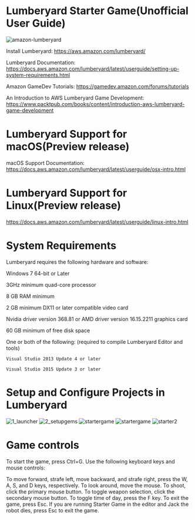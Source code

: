 # Lumberyard Starter Game(Unofficial User Guide)
![amazon-lumberyard](https://user-images.githubusercontent.com/18353476/28592053-ae35f67a-713c-11e7-9d2b-9fab8de0c94c.jpg)

Install Lumberyard: https://aws.amazon.com/lumberyard/

Lumberyard Documentation: https://docs.aws.amazon.com/lumberyard/latest/userguide/setting-up-system-requirements.html

Amazon GameDev Tutorials: https://gamedev.amazon.com/forums/tutorials

An Introduction to AWS Lumberyard Game Development: https://www.packtpub.com/books/content/introduction-aws-lumberyard-game-development

# Lumberyard Support for macOS(Preview release)

macOS Support Documentation: https://docs.aws.amazon.com/lumberyard/latest/userguide/osx-intro.html

# Lumberyard Support for Linux(Preview release)

https://docs.aws.amazon.com/lumberyard/latest/userguide/linux-intro.html

# System Requirements

Lumberyard requires the following hardware and software:

Windows 7 64-bit or Later

3GHz minimum quad-core processor

8 GB RAM minimum

2 GB minimum DX11 or later compatible video card

Nvidia driver version 368.81 or AMD driver version 16.15.2211 graphics card

60 GB minimum of free disk space

One or both of the following: (required to compile Lumberyard Editor and tools)

    Visual Studio 2013 Update 4 or later
    
    Visual Studio 2015 Update 3 or later
    
 # Setup and Configure Projects in Lumberyard
 
![1_launcher](https://user-images.githubusercontent.com/18353476/28295300-864421c4-6b14-11e7-8771-40a598086499.png)
![2_setupgems](https://user-images.githubusercontent.com/18353476/28333786-f2a032d8-6bad-11e7-97db-59fd6675c37d.png)
![startergame](https://user-images.githubusercontent.com/18353476/28592987-b807bc58-713f-11e7-9e0b-af9f8049dc37.PNG)
![startergame](https://user-images.githubusercontent.com/18353476/28298168-9e83a612-6b26-11e7-8943-070c6ff4f2d2.jpg)
![starter2](https://user-images.githubusercontent.com/18353476/28487938-beef8d24-6e52-11e7-93ad-3c9d95b88c30.PNG)

 # Game controls
 To start the game, press Ctrl+G. Use the following keyboard keys and mouse controls:

To move forward, strafe left, move backward, and strafe right, press the W, A, S, and D keys, respectively.
To look around, move the mouse.
To shoot, click the primary mouse button.
To toggle weapon selection, click the secondary mouse button.
To toggle time of day, press the F key.
To exit the game, press Esc.
If you are running Starter Game in the editor and Jack the robot dies, press Esc to exit the game.
